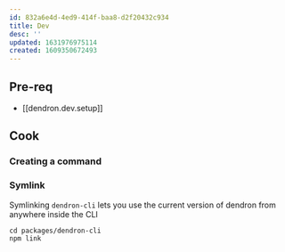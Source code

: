 ```yaml
---
id: 832a6e4d-4ed9-414f-baa8-d2f20432c934
title: Dev
desc: ''
updated: 1631976975114
created: 1609350672493
---
```



## Pre-req
- [[dendron.dev.setup]] 

## Cook

### Creating a command

### Symlink
Symlinking `dendron-cli` lets you use the current version of dendron from anywhere inside the CLI

```
cd packages/dendron-cli
npm link
```
